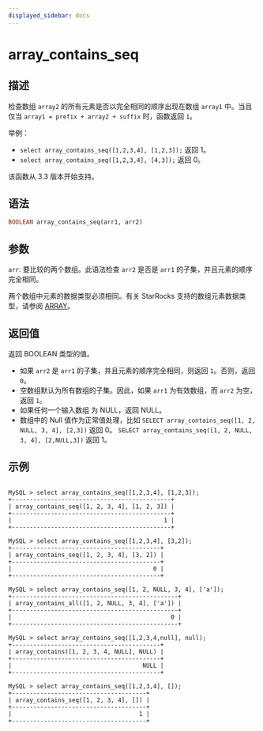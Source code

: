 ```yaml
---
displayed_sidebar: docs
---
```


# array_contains_seq

## 描述

检查数组 `array2` 的所有元素是否以完全相同的顺序出现在数组 `array1` 中。当且仅当 `array1 = prefix + array2 + suffix` 时，函数返回 `1`。

举例：

- `select array_contains_seq([1,2,3,4], [1,2,3]);` 返回 1。
- `select array_contains_seq([1,2,3,4], [4,3]);` 返回 0。

该函数从 3.3 版本开始支持。

## 语法

~~~Haskell
BOOLEAN array_contains_seq(arr1, arr2)
~~~

## 参数

`arr`: 要比较的两个数组。此语法检查 `arr2` 是否是 `arr1` 的子集，并且元素的顺序完全相同。

两个数组中元素的数据类型必须相同。有关 StarRocks 支持的数组元素数据类型，请参阅 [ARRAY](../../../sql-reference/data-types/semi_structured/Array.md)。

## 返回值

返回 BOOLEAN 类型的值。

- 如果 `arr2` 是 `arr1` 的子集，并且元素的顺序完全相同，则返回 `1`。否则，返回 `0`。
- 空数组默认为所有数组的子集。因此，如果 `arr1` 为有效数组，而 `arr2` 为空，返回 `1`。
- 如果任何一个输入数组 为 NULL，返回 NULL。
- 数组中的 Null 值作为正常值处理，比如 `SELECT array_contains_seq([1, 2, NULL, 3, 4], [2,3])` 返回 0。 `SELECT array_contains_seq([1, 2, NULL, 3, 4], [2,NULL,3])` 返回 1。

## 示例

```Plaintext

MySQL > select array_contains_seq([1,2,3,4], [1,2,3]);
+---------------------------------------------+
| array_contains_seq([1, 2, 3, 4], [1, 2, 3]) |
+---------------------------------------------+
|                                           1 |
+---------------------------------------------+

MySQL > select array_contains_seq([1,2,3,4], [3,2]);
+------------------------------------------+
| array_contains_seq([1, 2, 3, 4], [3, 2]) |
+------------------------------------------+
|                                        0 |
+------------------------------------------+

MySQL > select array_contains_seq([1, 2, NULL, 3, 4], ['a']);
+-----------------------------------------------+
| array_contains_all([1, 2, NULL, 3, 4], ['a']) |
+-----------------------------------------------+
|                                             0 |
+-----------------------------------------------+

MySQL > select array_contains_seq([1,2,3,4,null], null);
+------------------------------------------+
| array_contains([1, 2, 3, 4, NULL], NULL) |
+------------------------------------------+
|                                     NULL |
+------------------------------------------+

MySQL > select array_contains_seq([1,2,3,4], []);
+--------------------------------------+
| array_contains_seq([1, 2, 3, 4], []) |
+--------------------------------------+
|                                    1 |
+--------------------------------------+
```
